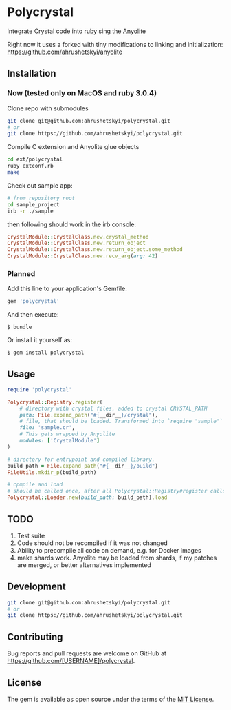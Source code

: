 # Polycrystal

Integrate Crystal code into ruby sing the [Anyolite](https://github.com/Anyolite/anyolite)

Right now it uses a forked with tiny modifications to linking and initialization: https://github.com/ahrushetskyi/anyolite

## Installation

### Now (tested only on MacOS and ruby 3.0.4)

Clone repo with submodules

```bash
git clone git@github.com:ahrushetskyi/polycrystal.git
# or
git clone https://github.com/ahrushetskyi/polycrystal.git
```

Compile C extension and Anyolite glue objects

```bash
cd ext/polycrystal
ruby extconf.rb
make
```

Check out sample app:

```bash
# from repository root
cd sample_project
irb -r ./sample
```

then following should work in the irb console:

```ruby
CrystalModule::CrystalClass.new.crystal_method
CrystalModule::CrystalClass.new.return_object
CrystalModule::CrystalClass.new.return_object.some_method
CrystalModule::CrystalClass.new.recv_arg(arg: 42)
```

### Planned

Add this line to your application's Gemfile:

```ruby
gem 'polycrystal'
```

And then execute:

    $ bundle

Or install it yourself as:

    $ gem install polycrystal

## Usage

```ruby
require 'polycrystal'

Polycrystal::Registry.register(
    # directory with crystal files, added to crystal CRYSTAL_PATH
    path: File.expand_path("#{__dir__}/crystal"),
    # file, that should be loaded. Transformed into `require "sample"` in crystal entrypoint, should be accessible from :path
    file: 'sample.cr', 
    # This gets wrapped by Anyolite
    modules: ['CrystalModule'] 
)

# directory for entrypoint and compiled library. 
build_path = File.expand_path("#{__dir__}/build") 
FileUtils.mkdir_p(build_path)

# cpmpile and load 
# should be called once, after all Polycrystal::Registry#register calls
Polycrystal::Loader.new(build_path: build_path).load
```

## TODO

1. Test suite
2. Code should not be recompiled if it was not changed
3. Ability to precompile all code on demand, e.g. for Docker images
4. make shards work. Anyolite may be loaded from shards, if my patches are merged, or better alternatives implemented

## Development

```bash
git clone git@github.com:ahrushetskyi/polycrystal.git
# or
git clone https://github.com/ahrushetskyi/polycrystal.git
```

## Contributing

Bug reports and pull requests are welcome on GitHub at https://github.com/[USERNAME]/polycrystal.

## License

The gem is available as open source under the terms of the [MIT License](https://opensource.org/licenses/MIT).
